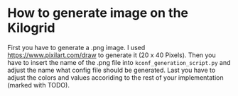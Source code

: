 # How to generate image on the Kilogrid

First you have to generate a .png image. I used https://www.pixilart.com/draw to generate it (20 x 40 Pixels). 
Then you have to insert the name of the .png file into `kconf_generation_script.py` and adjust the name what config file should be generated. 
Last you have to adjust the colors and values accoriding to the rest of your implementation (marked with TODO).
